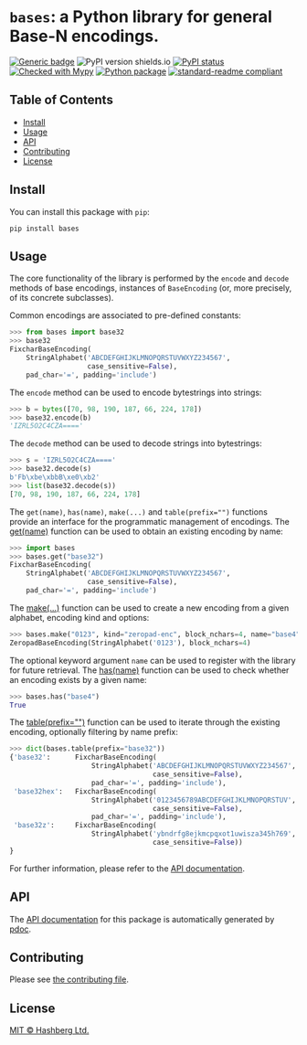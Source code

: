 # `bases`: a Python library for general Base-N encodings.

[![Generic badge](https://img.shields.io/badge/python-3.6+-green.svg)](https://docs.python.org/3.6/)
![PyPI version shields.io](https://img.shields.io/pypi/v/bases.svg)
[![PyPI status](https://img.shields.io/pypi/status/bases.svg)](https://pypi.python.org/pypi/bases/)
[![Checked with Mypy](http://www.mypy-lang.org/static/mypy_badge.svg)](https://github.com/python/mypy)
[![Python package](https://github.com/hashberg-io/bases/actions/workflows/python-pytest.yml/badge.svg)](https://github.com/hashberg-io/bases/actions/workflows/python-pytest.yml)
[![standard-readme compliant](https://img.shields.io/badge/readme%20style-standard-brightgreen.svg?style=flat-square)](https://github.com/RichardLitt/standard-readme)


## Table of Contents

- [Install](#install)
- [Usage](#usage)
- [API](#api)
- [Contributing](#contributing)
- [License](#license)


## Install

You can install this package with `pip`:

```
pip install bases
```

## Usage

The core functionality of the library is performed by the `encode` and `decode` methods of base encodings, instances of `BaseEncoding` (or, more precisely, of its concrete subclasses).

Common encodings are associated to pre-defined constants:

```py
>>> from bases import base32
>>> base32
FixcharBaseEncoding(
    StringAlphabet('ABCDEFGHIJKLMNOPQRSTUVWXYZ234567',
                   case_sensitive=False),
    pad_char='=', padding='include')
```

The `encode` method can be used to encode bytestrings into strings:

```py
>>> b = bytes([70, 98, 190, 187, 66, 224, 178])
>>> base32.encode(b)
'IZRL5O2C4CZA===='
```

The `decode` method can be used to decode strings into bytestrings:

```py
>>> s = 'IZRL5O2C4CZA===='
>>> base32.decode(s)
b'Fb\xbe\xbbB\xe0\xb2'
>>> list(base32.decode(s))
[70, 98, 190, 187, 66, 224, 178]
```

The `get(name)`, `has(name)`, `make(...)` and `table(prefix="")` functions provide an interface for the programmatic management of encodings.
The [get(name)](https://hashberg-io.github.io/bases/encoding/index.html#bases.encoding.get) function can be used to obtain an existing encoding by name:

```py
>>> import bases
>>> bases.get("base32")
FixcharBaseEncoding(
    StringAlphabet('ABCDEFGHIJKLMNOPQRSTUVWXYZ234567',
                   case_sensitive=False),
    pad_char='=', padding='include')
```

The [make(...)](https://hashberg-io.github.io/bases/encoding/index.html#bases.encoding.make) function can be used to create a new encoding from a given alphabet, encoding kind and options:

```py
>>> bases.make("0123", kind="zeropad-enc", block_nchars=4, name="base4")
ZeropadBaseEncoding(StringAlphabet('0123'), block_nchars=4)
```

The optional keyword argument `name` can be used to register with the library for future retrieval.
The [has(name)](https://hashberg-io.github.io/bases/encoding/index.html#bases.encoding.has) function can be used to check whether an encoding exists by a given name:

```py
>>> bases.has("base4")
True
```

The [table(prefix="")](https://hashberg-io.github.io/bases/encoding/index.html#bases.encoding.table) function can be used to iterate through the existing encoding, optionally filtering by name prefix:

```py
>>> dict(bases.table(prefix="base32"))
{'base32':      FixcharBaseEncoding(
                    StringAlphabet('ABCDEFGHIJKLMNOPQRSTUVWXYZ234567',
                                   case_sensitive=False),
                    pad_char='=', padding='include'),
 'base32hex':   FixcharBaseEncoding(
                    StringAlphabet('0123456789ABCDEFGHIJKLMNOPQRSTUV',
                                   case_sensitive=False),
                    pad_char='=', padding='include'),
 'base32z':     FixcharBaseEncoding(
                    StringAlphabet('ybndrfg8ejkmcpqxot1uwisza345h769',
                                   case_sensitive=False))
}
```

For further information, please refer to the [API documentation](https://hashberg-io.github.io/bases/bases/index.html).

## API

The [API documentation](https://hashberg-io.github.io/bases/bases/index.html) for this package is automatically generated by [pdoc](https://pdoc3.github.io/pdoc/).


## Contributing

Please see [the contributing file](./CONTRIBUTING.md).


## License

[MIT © Hashberg Ltd.](LICENSE)
